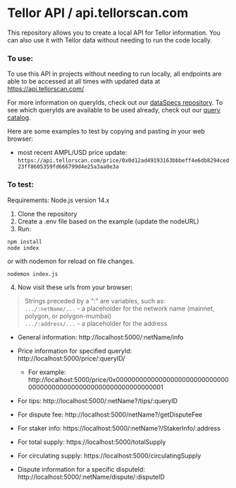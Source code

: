 # Tellor API / api.tellorscan.com
This repository allows you to create a local API for Tellor information. You can also use it with Tellor data without needing to run the code locally. 

### To use:

To use this API in projects without needing to run locally, all endpoints are able to be accessed at all times with updated data at https://api.tellorscan.com/

For more information on queryIds, check out our [dataSpecs repository](https://github.com/tellor-io/dataSpecs). To see which queryIds are available to be used already, check out our [query catalog](https://github.com/tellor-io/dataSpecs/blob/main/types).

Here are some examples to test by copying and pasting in your web browser:
* most recent AMPL/USD price update: `https://api.tellorscan.com/price/0x0d12ad49193163bbbeff4e6db8294ced23ff8605359fd666799d4e25a3aa0e3a`

### To test:

Requirements: Node.js version 14.x

1. Clone the repository
2. Create a .env file based on the example (update the nodeURL)
3. Run:

```node
npm install
node index
```
or with nodemon for reload on file changes.
```
nodemon index.js
```


4. Now visit these urls from your browser:
 >Strings preceded by a ":" are variables, such as:<br/>
 `.../:netName/...` - a placeholder for the network name (mainnet, polygon, or polygon-mumbai) <br/>
`.../:address/...` - a placeholder for the address

* General information:		http://localhost:5000/:netName/info
* Price information for specified queryId: http://localhost:5000/price/:queryID/
    * For example: http://localhost:5000/price/0x0000000000000000000000000000000000000000000000000000000000000001
    
* For tips: http://localhost:5000/:netName?/tips/:queryID
* For dispute fee: http://localhost:5000/netName?/getDisputeFee
* For staker info: https://localhost:5000/:netName?/StakerInfo/:address
* For total supply: https://localhost:5000/totalSupply
* For circulating supply: https://localhost:5000/circulatingSupply
* Dispute information for a specific disputeId:  http://localhost:5000/:netName/dispute/:disputeID

